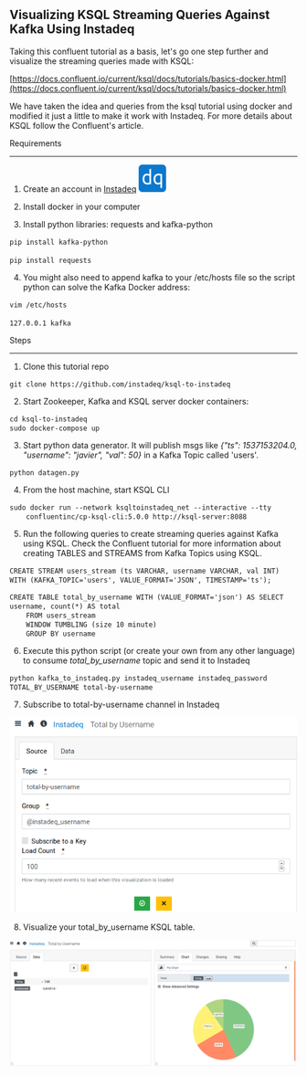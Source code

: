 Visualizing KSQL Streaming Queries Against Kafka Using Instadeq
---------------------------------------------------------------

Taking this confluent tutorial as a basis, let's go one step further and visualize the streaming queries made with KSQL:

[https://docs.confluent.io/current/ksql/docs/tutorials/basics-docker.html](https://docs.confluent.io/current/ksql/docs/tutorials/basics-docker.html)

We have taken the idea and queries from the ksql tutorial using docker and modified it just a little to make it work with Instadeq. For more details about KSQL follow the Confluent's article.

Requirements
************

1. Create an account in [Instadeq](https://instadeq.com) ![Instadeq](instadeq.png?raw=true "Instadeq") 

2. Install docker in your computer

3. Install python libraries: requests and kafka-python

```
pip install kafka-python

pip install requests
```

4.  You might also need to append kafka to your /etc/hosts file so the script python can solve the Kafka Docker address:

```
vim /etc/hosts

127.0.0.1 kafka
```

Steps
*****

1. Clone this tutorial repo

```
git clone https://github.com/instadeq/ksql-to-instadeq
```


2. Start Zookeeper, Kafka and KSQL server docker containers:


```
cd ksql-to-instadeq
sudo docker-compose up
```


3. Start python data generator. It will publish msgs like *{"ts": 1537153204.0, "username": "javier", "val": 50}* in a Kafka Topic called 'users'.

```
python datagen.py
```


4. From the host machine, start KSQL CLI

```
sudo docker run --network ksqltoinstadeq_net --interactive --tty
    confluentinc/cp-ksql-cli:5.0.0 http://ksql-server:8088
```


5. Run the following queries to create streaming queries against Kafka using KSQL. Check the Confluent tutorial for more information about creating TABLES and STREAMS from Kafka Topics using KSQL.

```
CREATE STREAM users_stream (ts VARCHAR, username VARCHAR, val INT) WITH (KAFKA_TOPIC='users', VALUE_FORMAT='JSON', TIMESTAMP='ts');
```

```
CREATE TABLE total_by_username WITH (VALUE_FORMAT='json') AS SELECT username, count(*) AS total
    FROM users_stream
    WINDOW TUMBLING (size 10 minute)
    GROUP BY username
```


6. Execute this python script (or create your own from any other language) to consume *total_by_username* topic and send it to Instadeq

```
python kafka_to_instadeq.py instadeq_username instadeq_password TOTAL_BY_USERNAME total-by-username
```



7. Subscribe to total-by-username channel in Instadeq

![Subscribe](screenshots/subscribe-to-channel.png?raw=true "Subscribe")



8. Visualize your total_by_username KSQL table.

![Visualize](screenshots/visualize-ksql.png?raw=true "Visualize")

